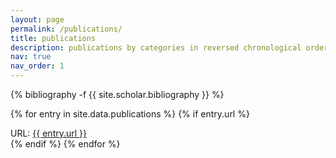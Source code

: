 ```yaml
---
layout: page
permalink: /publications/
title: publications
description: publications by categories in reversed chronological order. generated by jekyll-scholar.
nav: true
nav_order: 1
---
```


<!-- _pages/publications.md -->
<div class="publications">

{% bibliography -f {{ site.scholar.bibliography }} %}

{% for entry in site.data.publications %}
{% if entry.url %}
<div class="publication-url">
  URL: <a href="{{ entry.url }}">{{ entry.url }}</a>
</div>
{% endif %}
{% endfor %}

</div>
